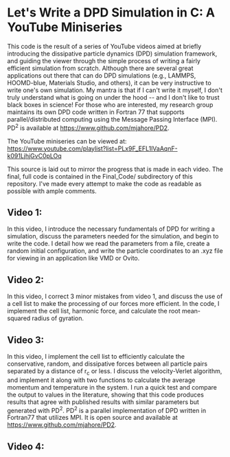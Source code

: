 # Let's Write a DPD Simulation in C: A YouTube Miniseries

This code is the result of a series of YouTube videos aimed at briefly introducing the dissipative particle dynamics (DPD) simulation framework, and guiding the viewer through the simple process of writing a fairly efficient simulation from scratch. Although there are several great applications out there that can do DPD simulations (e.g., LAMMPS, HOOMD-blue, Materials Studio, and others), it can be very instructive to write one's own simulation. My mantra is that if I can't write it myself, I don't truly understand what is going on under the hood -- and I don't like to trust black boxes in science! For those who are interested, my research group maintains its own DPD code written in Fortran 77 that supports parallel/distributed computing using the Message Passing Interface (MPI). PD<sup>2</sup> is available at https://www.github.com/mjahore/PD2.

The YouTube miniseries can be viewed at: https://www.youtube.com/playlist?list=PLx9F_EFL1lVaAqnF-k091LjhjGvC0pLOq

This source is laid out to mirror the progress that is made in each video. The final, full code is contained in the Final_Code/ subdirectory of this repository. I've made every attempt to make the code as readable as possible with ample comments.

## Video 1:

In this video, I introduce the necessary fundamentals of DPD for writing a simulation, discuss the parameters needed for the simulation, and begin to write the code. I detail how we read the parameters from a file, create a random initial configuration, and write the particle coordinates to an .xyz file for viewing in an application like VMD or Ovito.

## Video 2:

In this video, I correct 3 minor mistakes from video 1, and discuss the use of a cell list to make the processing of our forces more efficient. In the code, I implement the cell list, harmonic force, and calculate the root mean-squared radius of gyration.

## Video 3:

In this video, I implement the cell list to efficiently calculate the conservative, random, and dissipative forces between all particle pairs separated by a distance of r<sub>c</sub> or less. I discuss the velocity-Verlet algorithm, and implement it along with two functions to calculate the average momentum and temperature in the system. I run a quick test and compare the output to values in the literature, showing that this code produces results that agree with published results with similar parameters but generated with PD<sup>2</sup>. PD<sup>2</sup> is a parallel implementation of DPD written in Fortran77 that utilizes MPI. It is open source and available at https://www.github.com/mjahore/PD2.

## Video 4:
